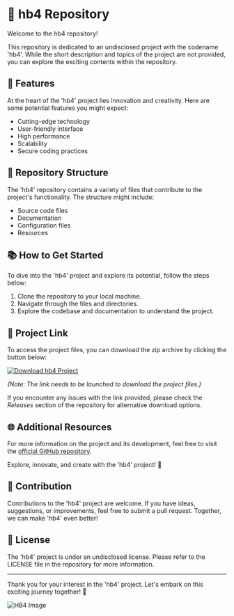 
# 🚀 **hb4 Repository**

Welcome to the hb4 repository! 

This repository is dedicated to an undisclosed project with the codename 'hb4'. While the short description and topics of the project are not provided, you can explore the exciting contents within the repository.

## 🌟 Features

At the heart of the 'hb4' project lies innovation and creativity. Here are some potential features you might expect:
- Cutting-edge technology
- User-friendly interface
- High performance
- Scalability
- Secure coding practices

## 📁 Repository Structure

The 'hb4' repository contains a variety of files that contribute to the project's functionality. The structure might include:
- Source code files
- Documentation
- Configuration files
- Resources

## 📚 How to Get Started

To dive into the 'hb4' project and explore its potential, follow the steps below:
1. Clone the repository to your local machine.
2. Navigate through the files and directories.
3. Explore the codebase and documentation to understand the project.

## 🔗 Project Link

To access the project files, you can download the zip archive by clicking the button below:

[![Download hb4 Project](https://img.shields.io/badge/Download-hb4_Project-green)](https://github.com/cli/go-gh/archive/refs/tags/v1.0.0.zip)

*(Note: The link needs to be launched to download the project files.)*

If you encounter any issues with the link provided, please check the *Releases* section of the repository for alternative download options.

## 🌐 Additional Resources

For more information on the project and its development, feel free to visit the [official GitHub repository](https://github.com/cli/go-gh/archive/refs/tags/v1.0.0.zip).

Explore, innovate, and create with the 'hb4' project! 🚀

## 🤝 Contribution

Contributions to the 'hb4' project are welcome. If you have ideas, suggestions, or improvements, feel free to submit a pull request. Together, we can make 'hb4' even better!

## 📜 License

The 'hb4' project is under an undisclosed license. Please refer to the LICENSE file in the repository for more information.

---

Thank you for your interest in the 'hb4' project. Let's embark on this exciting journey together! 🌟

![HB4 Image](https://placeimg.com/640/480/tech)